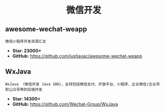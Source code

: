 # <center>微信开发</center>

## awesome-wechat-weapp

    微信小程序开发资源汇总

* **Star: 23000+**
* **GitHub:** <https://github.com/justjavac/awesome-wechat-weapp>

## WxJava

    WxJava （微信开发 Java SDK），支持包括微信支付、开放平台、小程序、企业微信/企业号和公众号等的后端开发

* **Star: 14300+**
* **GitHub:** <https://github.com/Wechat-Group/WxJava>